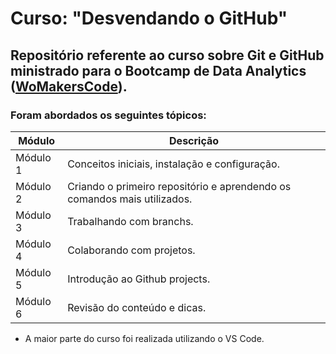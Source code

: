 # Curso: "Desvendando o GitHub"

## Repositório referente ao curso sobre Git e GitHub ministrado para o Bootcamp de Data Analytics ([WoMakersCode](https://womakerscode.org/)).

### **Foram abordados os seguintes tópicos:**

| Módulo | Descrição | 
|------ | ------ |
| Módulo 1 | Conceitos iniciais, instalação e configuração. |
| Módulo 2 | Criando o primeiro repositório e aprendendo os comandos mais utilizados. |
| Módulo 3 | Trabalhando com branchs. |
| Módulo 4 | Colaborando com projetos. |
| Módulo 5 | Introdução ao Github projects. |
| Módulo 6 | Revisão do conteúdo e dicas. |

- A maior parte do curso foi realizada utilizando o VS Code.